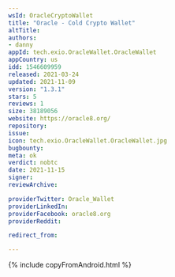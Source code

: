 ```yaml
---
wsId: OracleCryptoWallet
title: "Oracle - Cold Crypto Wallet"
altTitle: 
authors:
- danny
appId: tech.exio.OracleWallet.OracleWallet
appCountry: us
idd: 1546609959
released: 2021-03-24
updated: 2021-11-09
version: "1.3.1"
stars: 5
reviews: 1
size: 38189056
website: https://oracle8.org/
repository: 
issue: 
icon: tech.exio.OracleWallet.OracleWallet.jpg
bugbounty: 
meta: ok
verdict: nobtc
date: 2021-11-15
signer: 
reviewArchive:

providerTwitter: Oracle_Wallet
providerLinkedIn: 
providerFacebook: oracle8.org
providerReddit: 

redirect_from:

---
```


{% include copyFromAndroid.html %}
